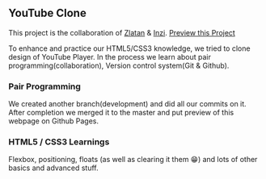 ## YouTube Clone

This project is the collaboration of [Zlatan](https://github.com/zlayabekrija)  & [Inzi](https://github.com/inhaq). [Preview this Project](https://zlayabekrija.github.io/google-hompage/)

To enhance and practice our HTML5/CSS3 knowledge, we tried to clone design of YouTube Player. In the process we learn about pair programming(collaboration), Version control system(Git & Github).

### Pair Programming

We created another branch(development) and did all our commits on it. After completion we merged it to the master and put preview of this webpage on Github Pages.

### HTML5 / CSS3 Learnings

Flexbox, positioning, floats (as well as clearing it them 😁) and lots of other basics and advanced stuff.
